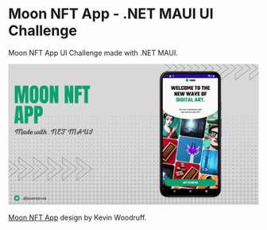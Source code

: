 # Moon NFT App - .NET MAUI UI Challenge

Moon NFT App UI Challenge made with .NET MAUI.

![Moon NFT App](images/moon-nft-app.gif)

[Moon NFT App](https://dribbble.com/shots/20769681-Moon-NFT-App) design by Kevin Woodruff.